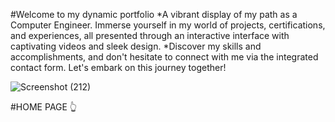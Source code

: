 #Welcome to my dynamic portfolio 
*A vibrant display of my path as a Computer Engineer. Immerse yourself in my world of projects, certifications, and experiences, all presented through an interactive interface with captivating videos and sleek design. 
*Discover my skills and accomplishments, and don't hesitate to connect with me via the integrated contact form. Let's embark on this journey together!

![Screenshot (212)](https://github.com/user-attachments/assets/32d5ecf2-e4ef-431a-9a04-146bc2e80546)

#HOME PAGE 👆

